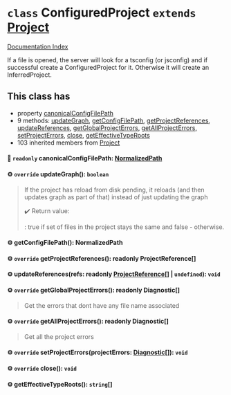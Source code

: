 # `class` ConfiguredProject `extends` [Project](../class.Project/README.md)

[Documentation Index](../README.md)

If a file is opened, the server will look for a tsconfig (or jsconfig)
and if successful create a ConfiguredProject for it.
Otherwise it will create an InferredProject.

## This class has

- property [canonicalConfigFilePath](#-readonly-canonicalconfigfilepath-normalizedpath)
- 9 methods:
[updateGraph](#-override-updategraph-boolean),
[getConfigFilePath](#-getconfigfilepath-normalizedpath),
[getProjectReferences](#-override-getprojectreferences-readonly-projectreference),
[updateReferences](#-updatereferencesrefs-readonly-projectreference--undefined-void),
[getGlobalProjectErrors](#-override-getglobalprojecterrors-readonly-diagnostic),
[getAllProjectErrors](#-override-getallprojecterrors-readonly-diagnostic),
[setProjectErrors](#-override-setprojecterrorsprojecterrors-diagnostic-void),
[close](#-override-close-void),
[getEffectiveTypeRoots](#-geteffectivetyperoots-string)
- 103 inherited members from [Project](../class.Project/README.md)


#### 📄 `readonly` canonicalConfigFilePath: [NormalizedPath](../type.NormalizedPath/README.md)



#### ⚙ `override` updateGraph(): `boolean`

> If the project has reload from disk pending, it reloads (and then updates graph as part of that) instead of just updating the graph
> 
> ✔️ Return value:
> 
> : true if set of files in the project stays the same and false - otherwise.



#### ⚙ getConfigFilePath(): NormalizedPath



#### ⚙ `override` getProjectReferences(): readonly ProjectReference\[]



#### ⚙ updateReferences(refs: readonly [ProjectReference](../interface.ProjectReference/README.md)\[] | `undefined`): `void`



#### ⚙ `override` getGlobalProjectErrors(): readonly Diagnostic\[]

> Get the errors that dont have any file name associated



#### ⚙ `override` getAllProjectErrors(): readonly Diagnostic\[]

> Get all the project errors



#### ⚙ `override` setProjectErrors(projectErrors: [Diagnostic](../interface.Diagnostic/README.md)\[]): `void`



#### ⚙ `override` close(): `void`



#### ⚙ getEffectiveTypeRoots(): `string`\[]



